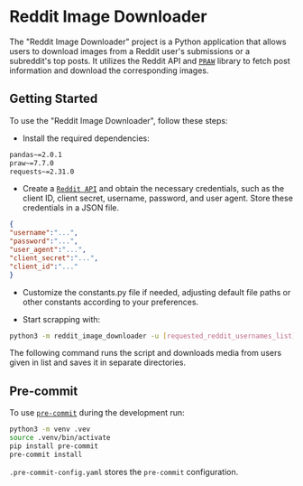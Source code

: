 # Reddit Image Downloader
The "Reddit Image Downloader" project is a Python application that allows users to download images from a Reddit user's submissions or a subreddit's top posts. It utilizes the Reddit API and [`PRAW`](https://praw.readthedocs.io/en/stable/getting_started/quick_start.html) library to fetch post information and download the corresponding images.

## Getting Started
To use the "Reddit Image Downloader", follow these steps:

 - Install the required dependencies:

```sh
pandas~=2.0.1
praw~=7.7.0
requests~=2.31.0
```

 - Create a [`Reddit API`](https://www.reddit.com/dev/api/) and obtain the necessary credentials, such as the client ID, client secret, username, password, and user agent. Store these credentials in a JSON file.

```json
{
"username":"...",
"password":"...",
"user_agent":"...",
"client_secret":"...",
"client_id":"..."
}

```

 - Customize the constants.py file if needed, adjusting default file paths or other constants according to your preferences.
 
 - Start scrapping with:

```sh
python3 -m reddit_image_downloader -u [requested_reddit_usernames_list]
```

The following command runs the script and downloads media from users given in list and saves it in separate directories.

## Pre-commit

To use [`pre-commit`](https://pre-commit.com) during the development run:

```sh
python3 -m venv .vev
source .venv/bin/activate
pip install pre-commit
pre-commit install
```

`.pre-commit-config.yaml` stores the `pre-commit` configuration.
